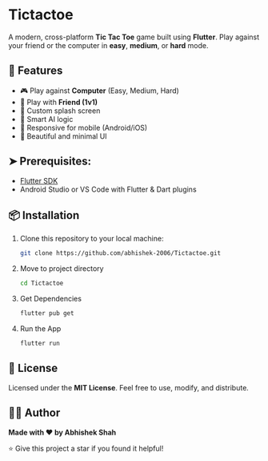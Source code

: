 # Tictactoe

A modern, cross-platform **Tic Tac Toe** game built using **Flutter**. Play against your friend or the computer in **easy**, **medium**, or **hard** mode.

## 🚀 Features

- 🎮 Play against **Computer** (Easy, Medium, Hard)
- 👬 Play with **Friend (1v1)**
- 🌈 Custom splash screen
- 🧠 Smart AI logic
- 📱 Responsive for mobile (Android/iOS)
- 🎨 Beautiful and minimal UI

## ➤ Prerequisites:
- [Flutter SDK](https://flutter.dev/docs/get-started/install)
- Android Studio or VS Code with Flutter & Dart plugins

## 📦 Installation

1. Clone this repository to your local machine:
   ```bash
   git clone https://github.com/abhishek-2006/Tictactoe.git

2. Move to project directory
   ```bash
   cd Tictactoe

3. Get Dependencies
   ```bash
   flutter pub get

4. Run the App
   ```bash
   flutter run

## 📄 License
Licensed under the **MIT License**. Feel free to use, modify, and distribute.

## 👨‍💻 Author

**Made with ❤️ by Abhishek Shah**

⭐ Give this project a star if you found it helpful!